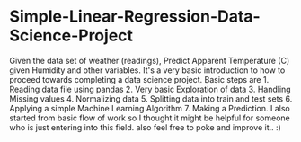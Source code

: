 # Simple-Linear-Regression-Data-Science-Project
Given the data set of weather (readings), Predict Apparent Temperature (C) given Humidity and other variables.
It's a very basic introduction to how to proceed towards completing a data science project.
Basic steps are 1. Reading data file using pandas 2. Very basic Exploration of data 3. Handling Missing values 4. Normalizing data 5. Splitting data into train and test sets 6. Applying a simple Machine Learning Algorithm 7. Making a Prediction. 
I also started from basic flow of work so I thought it might be helpful for someone who is just entering into this field. also feel free to poke and improve it.. :)
